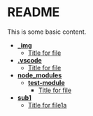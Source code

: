 # README

This is some basic content.


<!-- tree generated by markdown-notes-tree starts here -->

- [**\_img**](_img)
    - [Title for file](_img/file.md)
- [**.vscode**](.vscode)
    - [Title for file](.vscode/file.md)
- [**node_modules**](node_modules)
    - [**test-module**](node_modules/test-module)
        - [Title for file](node_modules/test-module/file.md)
- [**sub1**](sub1)
    - [Title for file1a](sub1/file1a.md)

<!-- tree generated by markdown-notes-tree ends here -->
